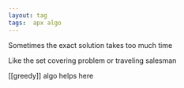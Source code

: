 ```yaml
---
layout: tag
tags:  apx algo
---
```



Sometimes the exact solution takes too much time 

Like the set covering problem or traveling salesman 

[[greedy]] algo helps here 

